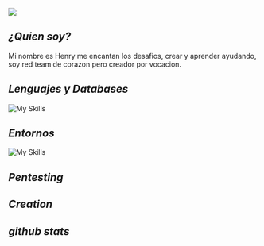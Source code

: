 ![](https://github.com/sularhen/sularhen/blob/main/BannerReadMe.gif)

## ***¿Quien soy?***
Mi nombre es Henry me encantan los desafios, crear y aprender ayudando, soy red team de corazon pero creador por vocacion.

## ***Lenguajes y Databases***
![My Skills](https://go-skill-icons.vercel.app/api/icons?i=html,css,js,ts,mysql,python,react,nodejs,postgres,yew&titles=true)


## ***Entornos***
![My Skills](https://go-skill-icons.vercel.app/api/icons?i=docker,windows,linux,bash,shell,vmware,virtualbox,hackthebox,vulnhub,portswigger,git,anaconda,yew&titles=true)

## ***Pentesting***


## ***Creation***


## ***github stats***
